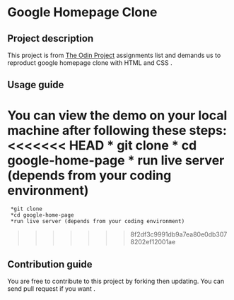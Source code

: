 # Google Homepage Clone

## Project description

   This project is from [The Odin Project](https://www.theodinproject.com/paths/foundations/courses/foundations/lessons/html-css) assignments list and demands us to reproduct google homepage clone with HTML and CSS .

## Usage guide

  You can view the demo on your local machine after following these steps:
<<<<<<< HEAD
     *  git clone
     *  cd google-home-page
     *  run live server (depends from your coding environment)
=======
     *git clone
     *cd google-home-page
     *run live server (depends from your coding environment)
>>>>>>> 8f2df3c9991db9a7ea80e0db3078202ef12001ae

## Contribution guide

  You are free to contribute to this project by forking then updating.
  You can send pull request if you want .
